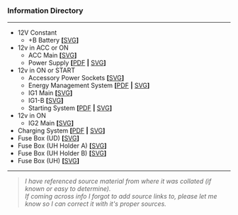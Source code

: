 ### Information Directory ###
---
* 12V Constant
  * +B Battery **[**[SVG](%2BB%20Battery%20%2812v%20Constant%29.svg)**]**
* 12v in ACC or ON
  * ACC Main **[**[SVG](ACC%20Main%20%2812v%20in%20ACC%20or%20ON%29.svg)**]**
  * Power Supply **[**[PDF](Power%20Supply.pdf) **|** [SVG](Power%20Supply.svg)**]**
* 12v in ON or START
  * Accessory Power Sockets **[**[SVG](Accessory%20Power%20Sockets.svg)**]**
  * Energy Management System **[**[PDF](Energy%20Management%20System.pdf) **|** [SVG](Energy%20Management%20System.svg)**]**
  * IG1 Main **[**[SVG](IG1%20Main%20%2812v%20in%20ON%20or%20START%29.svg)**]**
  * IG1-B **[**[SVG](IG1-B%20%2812v%20in%20ON%20or%20START%29.svg)**]**
  * Starting System **[**[PDF](Starting%20System.pdf) **|** [SVG](Starting%20System.svg)**]**
* 12v in ON
  * IG2 Main **[**[SVG](IG2%20Main%20%2812v%20in%20ON%29.svg)**]**
* Charging System **[**[PDF](Charging%20System.pdf) **|** [SVG](Charging%20System.svg)**]**
* Fuse Box (UD) **[**[SVG](Fuse%20Box%20%28UD%29.svg)**]**
* Fuse Box (UH Holder A) **[**[SVG](Fuse%20Box%20%28UH%20Holder%20A%29.svg)**]**
* Fuse Box (UH Holder B) **[**[SVG](Fuse%20Box%20%28UH%20Holder%20B%29.svg)**]**
* Fuse Box (UH) **[**[SVG](Fuse%20Box%20%28UH%29.svg)**]**
---
> _I have referenced source material from where it was collated (if known or easy to determine). <br>If coming across info I forgot to add source links to, please let me know so I can correct it with it's proper sources._   
